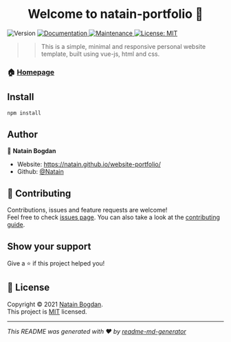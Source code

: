 <h1 align="center">Welcome to natain-portfolio 👋</h1>
<p>
  <img alt="Version" src="https://img.shields.io/badge/version-0.1.0-blue.svg?cacheSeconds=2592000" />
  <a href="https://github.com/Natain/natain-portfolio#readme" target="_blank">
    <img alt="Documentation" src="https://img.shields.io/badge/documentation-yes-brightgreen.svg" />
  </a>
  <a href="https://github.com/Natain/natain-portfolio/graphs/commit-activity" target="_blank">
    <img alt="Maintenance" src="https://img.shields.io/badge/Maintained%3F-yes-green.svg" />
  </a>
  <a href="https://github.com/Natain/natain-portfolio/blob/master/LICENSE" target="_blank">
    <img alt="License: MIT" src="https://img.shields.io/github/license/Natain/natain-portfolio" />
  </a>
</p>

> > This is a simple, minimal and responsive personal website template, built using vue-js, html and css.

### 🏠 [Homepage](https://github.com/Natain/natain-portfolio#readme)

## Install

```sh
npm install
```

## Author

👤 **Natain Bogdan**

* Website: https://natain.github.io/website-portfolio/
* Github: [@Natain](https://github.com/Natain)

## 🤝 Contributing

Contributions, issues and feature requests are welcome!<br />Feel free to check [issues page](https://github.com/Natain/natain-portfolio/issues). You can also take a look at the [contributing guide](https://github.com/Natain/natain-portfolio/blob/master/CONTRIBUTING.md).

## Show your support

Give a ⭐️ if this project helped you!

## 📝 License

Copyright © 2021 [Natain Bogdan](https://github.com/Natain).<br />
This project is [MIT](https://github.com/Natain/natain-portfolio/blob/master/LICENSE) licensed.

***
_This README was generated with ❤️ by [readme-md-generator](https://github.com/kefranabg/readme-md-generator)_
